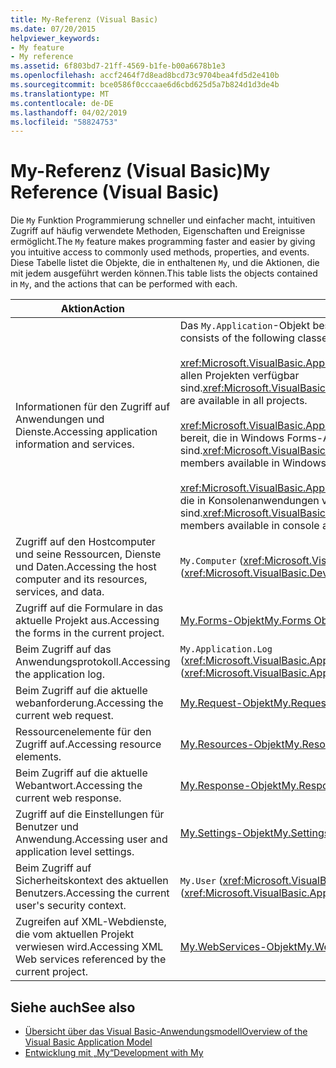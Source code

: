 ```yaml
---
title: My-Referenz (Visual Basic)
ms.date: 07/20/2015
helpviewer_keywords:
- My feature
- My reference
ms.assetid: 6f803bd7-21ff-4569-b1fe-b00a6678b1e3
ms.openlocfilehash: accf2464f7d8ead8bcd73c9704bea4fd5d2e410b
ms.sourcegitcommit: bce0586f0cccaae6d6cbd625d5a7b824d1d3de4b
ms.translationtype: MT
ms.contentlocale: de-DE
ms.lasthandoff: 04/02/2019
ms.locfileid: "58824753"
---
```

# <a name="my-reference-visual-basic"></a><span data-ttu-id="3ce8f-102">My-Referenz (Visual Basic)</span><span class="sxs-lookup"><span data-stu-id="3ce8f-102">My Reference (Visual Basic)</span></span>
<span data-ttu-id="3ce8f-103">Die `My` Funktion Programmierung schneller und einfacher macht, intuitiven Zugriff auf häufig verwendete Methoden, Eigenschaften und Ereignisse ermöglicht.</span><span class="sxs-lookup"><span data-stu-id="3ce8f-103">The `My` feature makes programming faster and easier by giving you intuitive access to commonly used methods, properties, and events.</span></span> <span data-ttu-id="3ce8f-104">Diese Tabelle listet die Objekte, die in enthaltenen `My`, und die Aktionen, die mit jedem ausgeführt werden können.</span><span class="sxs-lookup"><span data-stu-id="3ce8f-104">This table lists the objects contained in `My`, and the actions that can be performed with each.</span></span>  
  
|<span data-ttu-id="3ce8f-105">**Aktion**</span><span class="sxs-lookup"><span data-stu-id="3ce8f-105">**Action**</span></span>|<span data-ttu-id="3ce8f-106">**Objekt**</span><span class="sxs-lookup"><span data-stu-id="3ce8f-106">**Object**</span></span>|  
|----------------|----------------|  
|<span data-ttu-id="3ce8f-107">Informationen für den Zugriff auf Anwendungen und Dienste.</span><span class="sxs-lookup"><span data-stu-id="3ce8f-107">Accessing application information and services.</span></span>|<span data-ttu-id="3ce8f-108">Das `My.Application`-Objekt besteht aus den folgenden Klassen:</span><span class="sxs-lookup"><span data-stu-id="3ce8f-108">The `My.Application` object consists of the following classes:</span></span><br /><br /> <span data-ttu-id="3ce8f-109"><xref:Microsoft.VisualBasic.ApplicationServices.ApplicationBase> stellt Member bereit, die in allen Projekten verfügbar sind.</span><span class="sxs-lookup"><span data-stu-id="3ce8f-109"><xref:Microsoft.VisualBasic.ApplicationServices.ApplicationBase> provides members that are available in all projects.</span></span><br /><br /> <span data-ttu-id="3ce8f-110"><xref:Microsoft.VisualBasic.ApplicationServices.WindowsFormsApplicationBase> stellt Member bereit, die in Windows Forms-Anwendungen verfügbar sind.</span><span class="sxs-lookup"><span data-stu-id="3ce8f-110"><xref:Microsoft.VisualBasic.ApplicationServices.WindowsFormsApplicationBase> provides members available in Windows Forms applications.</span></span><br /><br /> <span data-ttu-id="3ce8f-111"><xref:Microsoft.VisualBasic.ApplicationServices.ConsoleApplicationBase> stellt Member bereit, die in Konsolenanwendungen verfügbar sind.</span><span class="sxs-lookup"><span data-stu-id="3ce8f-111"><xref:Microsoft.VisualBasic.ApplicationServices.ConsoleApplicationBase> provides members available in console applications.</span></span>|  
|<span data-ttu-id="3ce8f-112">Zugriff auf den Hostcomputer und seine Ressourcen, Dienste und Daten.</span><span class="sxs-lookup"><span data-stu-id="3ce8f-112">Accessing the host computer and its resources, services, and data.</span></span>|<span data-ttu-id="3ce8f-113">`My.Computer` (<xref:Microsoft.VisualBasic.Devices.Computer>)</span><span class="sxs-lookup"><span data-stu-id="3ce8f-113">`My.Computer` (<xref:Microsoft.VisualBasic.Devices.Computer>)</span></span>|  
|<span data-ttu-id="3ce8f-114">Zugriff auf die Formulare in das aktuelle Projekt aus.</span><span class="sxs-lookup"><span data-stu-id="3ce8f-114">Accessing the forms in the current project.</span></span>|[<span data-ttu-id="3ce8f-115">My.Forms-Objekt</span><span class="sxs-lookup"><span data-stu-id="3ce8f-115">My.Forms Object</span></span>](../../../visual-basic/language-reference/objects/my-forms-object.md)|  
|<span data-ttu-id="3ce8f-116">Beim Zugriff auf das Anwendungsprotokoll.</span><span class="sxs-lookup"><span data-stu-id="3ce8f-116">Accessing the application log.</span></span>|<span data-ttu-id="3ce8f-117">`My.Application.Log` (<xref:Microsoft.VisualBasic.ApplicationServices.ApplicationBase.Log%2A>)</span><span class="sxs-lookup"><span data-stu-id="3ce8f-117">`My.Application.Log` (<xref:Microsoft.VisualBasic.ApplicationServices.ApplicationBase.Log%2A>)</span></span>|  
|<span data-ttu-id="3ce8f-118">Beim Zugriff auf die aktuelle webanforderung.</span><span class="sxs-lookup"><span data-stu-id="3ce8f-118">Accessing the current web request.</span></span>|[<span data-ttu-id="3ce8f-119">My.Request-Objekt</span><span class="sxs-lookup"><span data-stu-id="3ce8f-119">My.Request Object</span></span>](../../../visual-basic/language-reference/objects/my-request-object.md)|  
|<span data-ttu-id="3ce8f-120">Ressourcenelemente für den Zugriff auf.</span><span class="sxs-lookup"><span data-stu-id="3ce8f-120">Accessing resource elements.</span></span>|[<span data-ttu-id="3ce8f-121">My.Resources-Objekt</span><span class="sxs-lookup"><span data-stu-id="3ce8f-121">My.Resources Object</span></span>](../../../visual-basic/language-reference/objects/my-resources-object.md)|  
|<span data-ttu-id="3ce8f-122">Beim Zugriff auf die aktuelle Webantwort.</span><span class="sxs-lookup"><span data-stu-id="3ce8f-122">Accessing the current web response.</span></span>|[<span data-ttu-id="3ce8f-123">My.Response-Objekt</span><span class="sxs-lookup"><span data-stu-id="3ce8f-123">My.Response Object</span></span>](../../../visual-basic/language-reference/objects/my-response-object.md)|  
|<span data-ttu-id="3ce8f-124">Zugriff auf die Einstellungen für Benutzer und Anwendung.</span><span class="sxs-lookup"><span data-stu-id="3ce8f-124">Accessing user and application level settings.</span></span>|[<span data-ttu-id="3ce8f-125">My.Settings-Objekt</span><span class="sxs-lookup"><span data-stu-id="3ce8f-125">My.Settings Object</span></span>](../../../visual-basic/language-reference/objects/my-settings-object.md)|  
|<span data-ttu-id="3ce8f-126">Beim Zugriff auf Sicherheitskontext des aktuellen Benutzers.</span><span class="sxs-lookup"><span data-stu-id="3ce8f-126">Accessing the current user's security context.</span></span>|<span data-ttu-id="3ce8f-127">`My.User` (<xref:Microsoft.VisualBasic.ApplicationServices.User>)</span><span class="sxs-lookup"><span data-stu-id="3ce8f-127">`My.User` (<xref:Microsoft.VisualBasic.ApplicationServices.User>)</span></span>|  
|<span data-ttu-id="3ce8f-128">Zugreifen auf XML-Webdienste, die vom aktuellen Projekt verwiesen wird.</span><span class="sxs-lookup"><span data-stu-id="3ce8f-128">Accessing XML Web services referenced by the current project.</span></span>|[<span data-ttu-id="3ce8f-129">My.WebServices-Objekt</span><span class="sxs-lookup"><span data-stu-id="3ce8f-129">My.WebServices Object</span></span>](../../../visual-basic/language-reference/objects/my-webservices-object.md)|  
  
## <a name="see-also"></a><span data-ttu-id="3ce8f-130">Siehe auch</span><span class="sxs-lookup"><span data-stu-id="3ce8f-130">See also</span></span>

- [<span data-ttu-id="3ce8f-131">Übersicht über das Visual Basic-Anwendungsmodell</span><span class="sxs-lookup"><span data-stu-id="3ce8f-131">Overview of the Visual Basic Application Model</span></span>](../../../visual-basic/developing-apps/development-with-my/overview-of-the-visual-basic-application-model.md)
- [<span data-ttu-id="3ce8f-132">Entwicklung mit „My“</span><span class="sxs-lookup"><span data-stu-id="3ce8f-132">Development with My</span></span>](../../../visual-basic/developing-apps/development-with-my/index.md)
